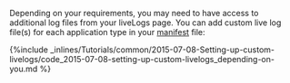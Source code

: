 <!-- usedin: [ _legacy_docker/Tutorials/2015-07-08-Setting-up-custom-livelogs.md, _maestro/Tutorials/2015-07-08-Setting-up-custom-livelogs.md, _node/tutorials/2015-07-08-Setting-up-custom-livelogs.md, _rails/Tutorials/2015-07-08-Setting-up-custom-livelogs.md] -->


Depending on your requirements, you may need to have access to additional log files from your liveLogs page. You can add custom live log file(s) for each application type in your [manifest](http://help.cloud66.com/building-your-stack/building-your-manifest-file) file:



{%include _inlines/Tutorials/common/2015-07-08-Setting-up-custom-livelogs/code_2015-07-08-setting-up-custom-livelogs_depending-on-you.md %}







